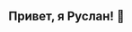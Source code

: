 ## Привет, я Руслан! 👋

<!--
**Drovie/Drovie** is a ✨ _special_ ✨ repository because its `README.md` (this file) appears on your GitHub profile.

## ? О себе
Студент 4 курса бакалаврской прораммы ФГБОУ ВО "ВВГУ", обучающийся по специальности "Прикладная информатика"
Интересуюсь работой с Big Data и тенологиями искуственного интеллекта
Быстро вникаю в суть изучаемых тем, готов углубляться в познании и развитии профессиональных навыков

- 🔭 В данный момент работаю над дипомным проектом по теме "Разработка проекта по переходу крупного предприятия на 1С Документооборот КОРП 8"

## ? Технологический стэк
- Python, R
- SQL, MySQL
- Git, Confluence

## ? Контакты
- Email: drovvie@gmail.com
- Telegramm: @Drovie
-->
